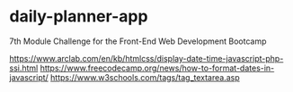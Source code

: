 # daily-planner-app

7th Module Challenge for the Front-End Web Development Bootcamp

https://www.arclab.com/en/kb/htmlcss/display-date-time-javascript-php-ssi.html
https://www.freecodecamp.org/news/how-to-format-dates-in-javascript/
https://www.w3schools.com/tags/tag_textarea.asp
